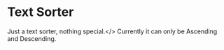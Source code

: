 # Text Sorter
Just a text sorter, nothing special.</>
Currently it can only be Ascending and Descending.
